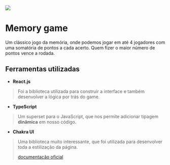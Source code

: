 <img src="https://i.ibb.co/nn6R7XV/memory-game.png" />

# Memory game
Um clássico jogo da memória, onde podemos jogar em até 4 jogadores com uma somatória de pontos a cada acerto. Quem fizer o maior número de pontos vence a rodada.

## Ferramentas utilizadas
- **React.js**
> Foi a biblioteca utilizada para construir a interface e também desenvolver a lógica por trás do game.

- **TypeScript**
> Um superset para o JavaScript, que nos permite adicionar tipagem **dinâmica** em nosso código.

- **Chakra UI**
> Uma biblioteca muito interessante, que foi utilizada para desenvolver toda a estilização da página.
> 
>[documentação oficial](https://chakra-ui.com/docs/getting-started)
